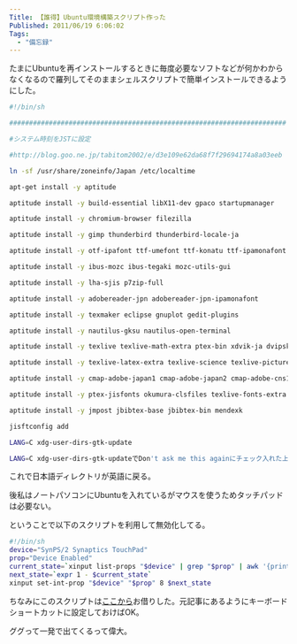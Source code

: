 ```yaml
---
Title: 【誰得】Ubuntu環境構築スクリプト作った
Published: 2011/06/19 6:06:02
Tags:
  - "備忘録"
---
```

たまにUbuntuを再インストールするときに毎度必要なソフトなどが何かわからなくなるので羅列してそのままシェルスクリプトで簡単インストールできるようにした。

```sh
#!/bin/sh

######################################################################

#システム時刻をJSTに設定

#http://blog.goo.ne.jp/tabitom2002/e/d3e109e62da68f7f29694174a8a03eeb

ln -sf /usr/share/zoneinfo/Japan /etc/localtime

apt-get install -y aptitude

aptitude install -y build-essential libX11-dev gpaco startupmanager

aptitude install -y chromium-browser filezilla

aptitude install -y gimp thunderbird thunderbird-locale-ja

aptitude install -y otf-ipafont ttf-umefont ttf-konatu ttf-ipamonafont

aptitude install -y ibus-mozc ibus-tegaki mozc-utils-gui

aptitude install -y lha-sjis p7zip-full

aptitude install -y adobereader-jpn adobereader-jpn-ipamonafont

aptitude install -y texmaker eclipse gnuplot gedit-plugins

aptitude install -y nautilus-gksu nautilus-open-terminal

aptitude install -y texlive texlive-math-extra ptex-bin xdvik-ja dvipsk-ja dvipdfmx

aptitude install -y texlive-latex-extra texlive-science texlive-pictures texlive-publishers

aptitude install -y cmap-adobe-japan1 cmap-adobe-japan2 cmap-adobe-cns1 cmap-adobe-gb1

aptitude install -y ptex-jisfonts okumura-clsfiles texlive-fonts-extra gs-cjk-resource nkf

aptitude install -y jmpost jbibtex-base jbibtex-bin mendexk

jisftconfig add

LANG=C xdg-user-dirs-gtk-update

LANG=C xdg-user-dirs-gtk-updateでDon't ask me this againにチェック入れた上でUpdate Names。
```

これで日本語ディレクトリが英語に戻る。

後私はノートパソコンにUbuntuを入れているがマウスを使うためタッチパッドは必要ない。

ということで以下のスクリプトを利用して無効化してる。

```sh
#!/bin/sh
device="SynPS/2 Synaptics TouchPad"
prop="Device Enabled"
current_state=`xinput list-props "$device" | grep "$prop" | awk '{print $4}'`
next_state=`expr 1 - $current_state`
xinput set-int-prop "$device" "$prop" 8 $next_state
```

ちなみにこのスクリプトは[ここから](http://rt.air-nifty.com/blog/2010/08/ubuntu-1004-501.html)お借りした。元記事にあるようにキーボードショートカットに設定しておけばOK。

ググって一発で出てくるって偉大。